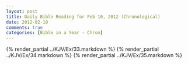 ```yaml
---
layout: post
title: Daily Bible Reading for Feb 10, 2012 (Chronological)
date: 2012-02-10
comments: true
categories: [Bible in a Year - Chron]
---
```

{% render_partial ../KJV/Ex/33.markdown %}
{% render_partial ../KJV/Ex/34.markdown %}
{% render_partial ../KJV/Ex/35.markdown %}

